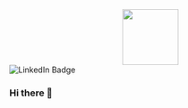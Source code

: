 <div id="header" align="center">
  <img src="https://media.giphy.com/media/v1.Y2lkPTc5MGI3NjExajJuejIzZ2RlM3hkYWUzM2RvaHVwMzZydjM5OHF4Z3ZoaHZobTI3eiZlcD12MV9pbnRlcm5hbF9naWZfYnlfaWQmY3Q9Zw/2IudUHdI075HL02Pkk/giphy.gif" width="100"/>
</div>

<div id="badges">
  <img src="https://img.shields.io/badge/LinkedIn-blue?logo=linkedin&logoColor=white&style=for-the-badge" alt="LinkedIn Badge">
</div>

### Hi there 👋

<!--
**kevinhuang1208/kevinhuang1208** is a ✨ _special_ ✨ repository because its `README.md` (this file) appears on your GitHub profile.

Here are some ideas to get you started:

- 🔭 I’m currently working on ...
- 🌱 I’m currently learning ...
- 👯 I’m looking to collaborate on ...
- 🤔 I’m looking for help with ...
- 💬 Ask me about ...
- 📫 How to reach me: ...
- 😄 Pronouns: ...
- ⚡ Fun fact: ...
-->
